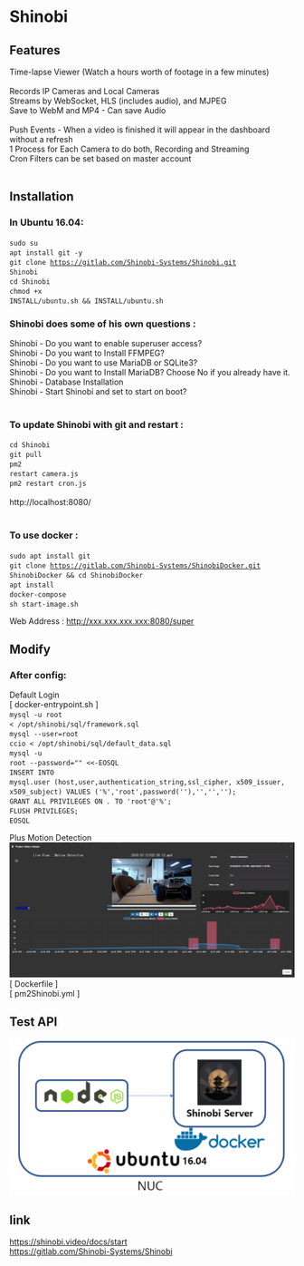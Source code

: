 <html>
  
  
# Shinobi
## Features
Time-lapse Viewer (Watch a hours worth of footage in a few minutes)</br>
</br>
Records IP Cameras and Local Cameras</br>
Streams by WebSocket, HLS (includes audio), and MJPEG</br>
Save to WebM and MP4 - Can save Audio</br>
</br>
Push Events - When a video is finished it will appear in the dashboard without a refresh</br>
1 Process for Each Camera to do both, Recording and Streaming</br>
Cron Filters can be set based on master account</br>
</br>
## Installation
### In Ubuntu 16.04:
<code>sudo su</code></br>
<code>apt install git -y</code></br>
<code>git clone https://gitlab.com/Shinobi-Systems/Shinobi.git Shinobi</code></br>
<code>cd Shinobi</code></br>
<code>chmod +x INSTALL/ubuntu.sh && INSTALL/ubuntu.sh</code></br>
### Shinobi does some of his own questions :
Shinobi - Do you want to enable superuser access?</br>
Shinobi - Do you want to Install FFMPEG?</br>
Shinobi - Do you want to use MariaDB or SQLite3?</br>
Shinobi - Do you want to Install MariaDB? Choose No if you already have it.</br>
Shinobi - Database Installation</br>
Shinobi - Start Shinobi and set to start on boot?</br>
</br>
### To update Shinobi with git and restart :
<code>cd Shinobi</code></br>
<code>git pull</code></br>
<code>pm2 restart camera.js</code></br>
<code>pm2 restart cron.js</code></br>
</br>
http://localhost:8080/</br>
</br>
### To use docker : 
<code>sudo apt install git</code></br>
<code>git clone https://gitlab.com/Shinobi-Systems/ShinobiDocker.git ShinobiDocker && cd ShinobiDocker</code></br>
<code>apt install docker-compose</code></br>
<code>sh start-image.sh</code></br>

Web Address : http://xxx.xxx.xxx.xxx:8080/super</br>

## Modify
### After config:
Default Login</br>
[ docker-entrypoint.sh ]</br>
<code>mysql -u root <  /opt/shinobi/sql/framework.sql</code></br>
<code>mysql --user=root ccio < /opt/shinobi/sql/default_data.sql</code></br>
<code>mysql -u root --password="" <<-EOSQL</code></br>
<code>INSERT INTO mysql.user (host,user,authentication_string,ssl_cipher, x509_issuer, x509_subject) VALUES ('%','root',password(''),'','','');</code></br>
<code>GRANT ALL PRIVILEGES ON *.* TO 'root'@'%';</code></br>
<code>FLUSH PRIVILEGES;</code></br>
<code>EOSQL</code></br>

Plus Motion Detection</br>
![Motion Detection](motion.png)</br>
[ Dockerfile ]</br>
[ pm2Shinobi.yml ]</br>

## Test API
![아키텍쳐](testapi.PNG)</br>

## link
https://shinobi.video/docs/start</br>
https://gitlab.com/Shinobi-Systems/Shinobi</br>
</br>
</html>

